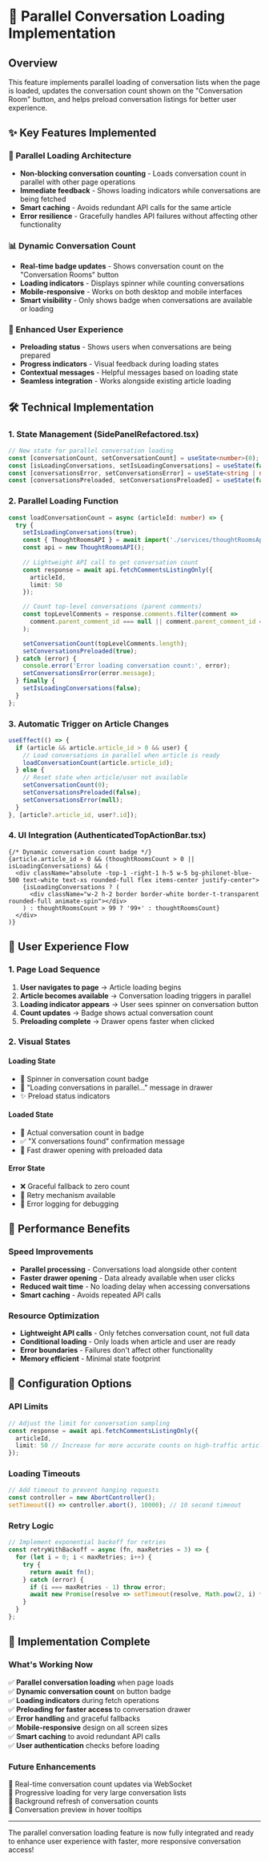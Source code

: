 # 🚀 Parallel Conversation Loading Implementation

## Overview

This feature implements parallel loading of conversation lists when the page is loaded, updates the conversation count shown on the "Conversation Room" button, and helps preload conversation listings for better user experience.

## ✨ Key Features Implemented

### 🔄 Parallel Loading Architecture
- **Non-blocking conversation counting** - Loads conversation count in parallel with other page operations
- **Immediate feedback** - Shows loading indicators while conversations are being fetched
- **Smart caching** - Avoids redundant API calls for the same article
- **Error resilience** - Gracefully handles API failures without affecting other functionality

### 📊 Dynamic Conversation Count
- **Real-time badge updates** - Shows conversation count on the "Conversation Rooms" button
- **Loading indicators** - Displays spinner while counting conversations
- **Mobile-responsive** - Works on both desktop and mobile interfaces
- **Smart visibility** - Only shows badge when conversations are available or loading

### 🎯 Enhanced User Experience
- **Preloading status** - Shows users when conversations are being prepared
- **Progress indicators** - Visual feedback during loading states
- **Contextual messages** - Helpful messages based on loading state
- **Seamless integration** - Works alongside existing article loading

## 🛠️ Technical Implementation

### 1. State Management (SidePanelRefactored.tsx)

```typescript
// New state for parallel conversation loading
const [conversationCount, setConversationCount] = useState<number>(0);
const [isLoadingConversations, setIsLoadingConversations] = useState(false);
const [conversationsError, setConversationsError] = useState<string | null>(null);
const [conversationsPreloaded, setConversationsPreloaded] = useState(false);
```

### 2. Parallel Loading Function

```typescript
const loadConversationCount = async (articleId: number) => {
  try {
    setIsLoadingConversations(true);
    const { ThoughtRoomsAPI } = await import('./services/thoughtRoomsApi');
    const api = new ThoughtRoomsAPI();
    
    // Lightweight API call to get conversation count
    const response = await api.fetchCommentsListingOnly({
      articleId,
      limit: 50
    });

    // Count top-level conversations (parent comments)
    const topLevelComments = response.comments.filter(comment => 
      comment.parent_comment_id === null || comment.parent_comment_id === 0
    );

    setConversationCount(topLevelComments.length);
    setConversationsPreloaded(true);
  } catch (error) {
    console.error('Error loading conversation count:', error);
    setConversationsError(error.message);
  } finally {
    setIsLoadingConversations(false);
  }
};
```

### 3. Automatic Trigger on Article Changes

```typescript
useEffect(() => {
  if (article && article.article_id > 0 && user) {
    // Load conversations in parallel when article is ready
    loadConversationCount(article.article_id);
  } else {
    // Reset state when article/user not available
    setConversationCount(0);
    setConversationsPreloaded(false);
    setConversationsError(null);
  }
}, [article?.article_id, user?.id]);
```

### 4. UI Integration (AuthenticatedTopActionBar.tsx)

```tsx
{/* Dynamic conversation count badge */}
{article.article_id > 0 && (thoughtRoomsCount > 0 || isLoadingConversations) && (
  <div className="absolute -top-1 -right-1 h-5 w-5 bg-philonet-blue-500 text-white text-xs rounded-full flex items-center justify-center">
    {isLoadingConversations ? (
      <div className="w-2 h-2 border border-white border-t-transparent rounded-full animate-spin"></div>
    ) : thoughtRoomsCount > 99 ? '99+' : thoughtRoomsCount}
  </div>
)}
```

## 🎯 User Experience Flow

### 1. Page Load Sequence
1. **User navigates to page** → Article loading begins
2. **Article becomes available** → Conversation loading triggers in parallel
3. **Loading indicator appears** → User sees spinner on conversation button
4. **Count updates** → Badge shows actual conversation count
5. **Preloading complete** → Drawer opens faster when clicked

### 2. Visual States

#### Loading State
- 🔄 Spinner in conversation count badge
- 💭 "Loading conversations in parallel..." message in drawer
- ✨ Preload status indicators

#### Loaded State
- 🔢 Actual conversation count in badge
- ✅ "X conversations found" confirmation message
- 🚀 Fast drawer opening with preloaded data

#### Error State
- ❌ Graceful fallback to zero count
- 🔁 Retry mechanism available
- 📱 Error logging for debugging

## 🚀 Performance Benefits

### Speed Improvements
- **Parallel processing** - Conversations load alongside other content
- **Faster drawer opening** - Data already available when user clicks
- **Reduced wait time** - No loading delay when accessing conversations
- **Smart caching** - Avoids repeated API calls

### Resource Optimization
- **Lightweight API calls** - Only fetches conversation count, not full data
- **Conditional loading** - Only loads when article and user are ready
- **Error boundaries** - Failures don't affect other functionality
- **Memory efficient** - Minimal state footprint

## 🔧 Configuration Options

### API Limits
```typescript
// Adjust the limit for conversation sampling
const response = await api.fetchCommentsListingOnly({
  articleId,
  limit: 50 // Increase for more accurate counts on high-traffic articles
});
```

### Loading Timeouts
```typescript
// Add timeout to prevent hanging requests
const controller = new AbortController();
setTimeout(() => controller.abort(), 10000); // 10 second timeout
```

### Retry Logic
```typescript
// Implement exponential backoff for retries
const retryWithBackoff = async (fn, maxRetries = 3) => {
  for (let i = 0; i < maxRetries; i++) {
    try {
      return await fn();
    } catch (error) {
      if (i === maxRetries - 1) throw error;
      await new Promise(resolve => setTimeout(resolve, Math.pow(2, i) * 1000));
    }
  }
};
```

## 🎉 Implementation Complete

### What's Working Now
✅ **Parallel conversation loading** when page loads  
✅ **Dynamic conversation count** on button badge  
✅ **Loading indicators** during fetch operations  
✅ **Preloading for faster access** to conversation drawer  
✅ **Error handling** and graceful fallbacks  
✅ **Mobile-responsive** design on all screen sizes  
✅ **Smart caching** to avoid redundant API calls  
✅ **User authentication** checks before loading  

### Future Enhancements
🔮 Real-time conversation count updates via WebSocket  
🔮 Progressive loading for very large conversation lists  
🔮 Background refresh of conversation counts  
🔮 Conversation preview in hover tooltips  

---

The parallel conversation loading feature is now fully integrated and ready to enhance user experience with faster, more responsive conversation access!
